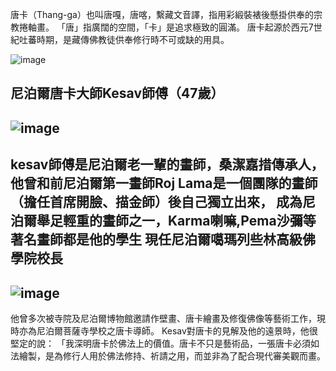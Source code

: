 唐卡（Thang-ga）也叫唐嘎，唐喀，繫藏文音譯，指用彩緞裝裱後懸掛供奉的宗教捲軸畫。 「唐」指廣闊的空間，「卡」是追求極致的圓滿。
唐卡起源於西元7世紀吐蕃時期，是藏傳佛教徒供奉修行時不可或缺的用具。

![image](https://github.com/user-attachments/assets/e479cef5-a2c5-49a4-9204-330a13ec5c59)

尼泊爾唐卡大師Kesav師傅（47歲）
--
![image](https://github.com/user-attachments/assets/64e7a1ed-5e45-446a-af4e-a759f9088516)
--
kesav師傅是尼泊爾老一輩的畫師，桑潔嘉措傳承人，他曾和前尼泊爾第一畫師Roj Lama是一個團隊的畫師（擔任首席開臉、描金師）後自己獨立出來，
成為尼泊爾舉足輕重的畫師之一，Karma喇嘛,Pema沙彌等著名畫師都是他的學生
現任尼泊爾噶瑪列些林高級佛學院校長
--
![image](https://github.com/user-attachments/assets/c7683e1e-03e4-4f0c-8e2a-2b9784ac2965)
--

他曾多次被寺院及尼泊爾博物館邀請作壁畫、唐卡繪畫及修復佛像等藝術工作，現時亦為尼泊爾菩薩寺學校之唐卡導師。
Kesav對唐卡的見解及他的遠景時，他很堅定的說：
「我深明唐卡於佛法上的價值。唐卡不只是藝術品，一張唐卡必須如法繪製，是為修行人用於佛法修持、祈請之用，而並非為了配合現代審美觀而畫。

